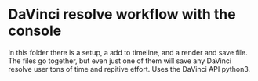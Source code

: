 # DaVinci resolve workflow with the console

In this folder there is a setup, a add to timeline, and a render and save file.
The files go together, but even just one of them will save any DaVinci resolve user tons of time and repitive effort.
Uses the DaVinci API python3.
